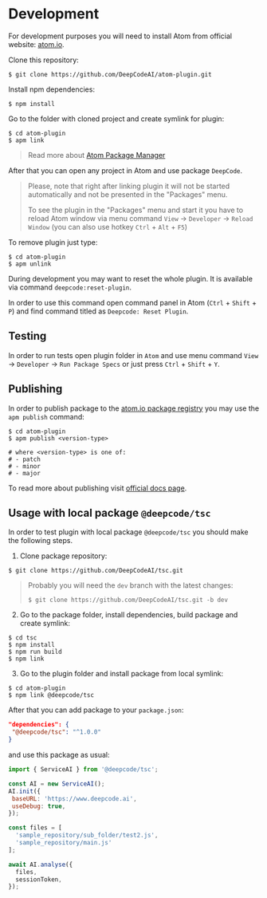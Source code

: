 # Development

For development purposes you will need to install Atom from official website: [atom.io](https://atom.io/).

Clone this repository:
```shell script
$ git clone https://github.com/DeepCodeAI/atom-plugin.git
```

Install npm dependencies:
```shell script
$ npm install
```

Go to the folder with cloned project and create symlink for plugin:
```shell script
$ cd atom-plugin
$ apm link
```

> Read more about [Atom Package Manager](https://flight-manual.atom.io/using-atom/sections/atom-packages/#command-line)

After that you can open any project in Atom and use package `DeepCode`.

> Please, note that right after linking plugin it will not be started automatically and not be 
> presented in the "Packages" menu.
> 
>To see the plugin in the "Packages" menu and start it you have to reload
> Atom window via menu command `View` -> `Developer` -> `Reload Window`
> (you can also use hotkey `Ctrl` + `Alt` + `F5`)

To remove plugin just type:
```shell script
$ cd atom-plugin
$ apm unlink
```

During development you may want to reset the whole plugin. It is available via command
`deepcode:reset-plugin`.

In order to use this command open command panel in Atom (`Ctrl` + `Shift` + `P`) and find
command titled as `Deepcode: Reset Plugin`.

## Testing

In order to run tests open plugin folder in `Atom` and use menu command
`View` -> `Developer` -> `Run Package Specs`
or just press `Ctrl` + `Shift` + `Y`.

## Publishing

In order to publish package to the [atom.io package registry](https://atom.io/packages)
you may use the `apm publish` command:
```shell script
$ cd atom-plugin
$ apm publish <version-type>

# where <version-type> is one of:
# - patch
# - minor
# - major
```

To read more about publishing visit [official docs page](https://flight-manual.atom.io/hacking-atom/sections/publishing/).

## Usage with local package `@deepcode/tsc`

In order to test plugin with local package `@deepcode/tsc` you should make the following steps.

1. Clone package repository:
```shell script
$ git clone https://github.com/DeepCodeAI/tsc.git
```

> Probably you will need the `dev` branch with the latest changes:
> ```shell script
> $ git clone https://github.com/DeepCodeAI/tsc.git -b dev
> ```

2. Go to the package folder, install dependencies, build package and create symlink:
```shell script
$ cd tsc
$ npm install
$ npm run build
$ npm link
```

3. Go to the plugin folder and install package from local symlink:
```shell script
$ cd atom-plugin
$ npm link @deepcode/tsc
```

After that you can add package to your `package.json`:
```json
"dependencies": {
 "@deepcode/tsc": "^1.0.0"
}
```
           
and use this package as usual:
```javascript
import { ServiceAI } from '@deepcode/tsc';

const AI = new ServiceAI();
AI.init({
 baseURL: 'https://www.deepcode.ai',
 useDebug: true,
});

const files = [
  'sample_repository/sub_folder/test2.js',
  'sample_repository/main.js'
];

await AI.analyse({
  files,
  sessionToken,
});
```

